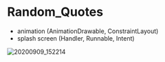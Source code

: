 # Random_Quotes

- animation (AnimationDrawable, ConstraintLayout)
- splash screen (Handler, Runnable, Intent)

![20200909_152214](https://user-images.githubusercontent.com/50912029/92597659-66bc3e00-f2b0-11ea-9c9c-e05acee6f34b.gif)
